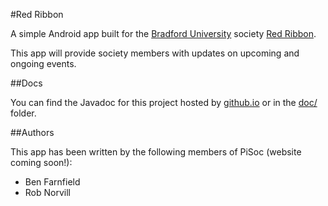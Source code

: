 #Red Ribbon

A simple Android app built for the [Bradford University][1] society [Red Ribbon][2].

This app will provide society members with updates on upcoming and ongoing events.

##Docs

You can find the Javadoc for this project hosted by [github.io][3] or in the [doc/][4] folder.

##Authors

This app has been written by the following members of PiSoc (website coming soon!):

* Ben Farnfield
* Rob Norvill

[1]: http://www.bradford.ac.uk/external/ "Bradford Uni home page"
[2]: http://www.bradford.ac.uk/students-union/student-activities/sports-and-societies/red-ribbon.php "Red Ribbon home page"
[3]: http://ben-farnfield.github.io/RedRibbon/ "Javadoc"
[4]: https://github.com/Ben-Farnfield/RedRibbon/tree/master/doc "Javadoc"

